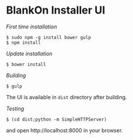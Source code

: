 BlankOn Installer UI
====================

*First time installation*
```
$ sudo npm -g install bower gulp
$ npm install
```

*Update installation*
```
$ bower install
```

*Building*
```
$ gulp
```

The UI is available in `dist` directory after building.

*Testing*
```
$ (cd dist;python -m SimpleHTTPServer)
```

and open http://localhost:8000 in your browser.
